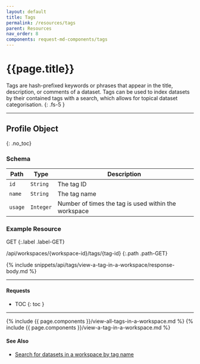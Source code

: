 ```yaml
---
layout: default
title: Tags
permalink: /resources/tags
parent: Resources
nav_order: 8
components: request-md-components/tags
---
```


# {{page.title}}

Tags are hash-prefixed keywords or phrases that appear in the title, description, or comments of a dataset. Tags can be used to index datasets by their contained tags with a search, which allows for topical dataset categorisation.
{: .fs-5 }

---

## Profile Object
{: .no_toc}

### Schema

Path | Type | Description
---- | ---- | -----------
`id` | `String` | The tag ID 
`name` | `String` | The tag name
`usage` | `Integer` | Number of times the tag is used within the workspace

### Example Resource

GET
{:.label .label-GET}

/api/workspaces/{workspace-id}/tags/{tag-id}
{:.path .path-GET}

{% include snippets/api/tags/view-a-tag-in-a-workspace/response-body.md %}

---

#### Requests

- TOC
{: toc }

---

{% include {{ page.components }}/view-all-tags-in-a-workspace.md %}
{% include {{ page.components }}/view-a-tag-in-a-workspace.md %}

#### See Also

- [Search for datasets in a workspace by tag name](search#search-for-datasets-in-a-workspace-by-tag-name)
